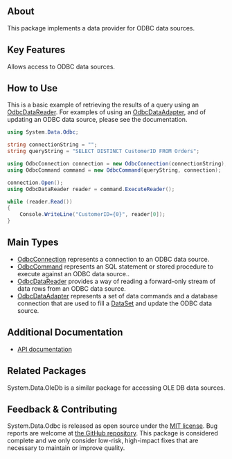 ## About

This package implements a data provider for ODBC data sources.

## Key Features

Allows access to ODBC data sources.

## How to Use

This is a basic example of retrieving the results of a query using an [OdbcDataReader](https://learn.microsoft.com/dotnet/api/system.data.odbc.odbcdatareader). For examples of using an [OdbcDataAdapter](https://learn.microsoft.com/dotnet/api/system.data.odbc.odbcdataadapter), and of updating an ODBC data source, please see the documentation.

```cs
using System.Data.Odbc;

string connectionString = "";
string queryString = "SELECT DISTINCT CustomerID FROM Orders";

using OdbcConnection connection = new OdbcConnection(connectionString);
using OdbcCommand command = new OdbcCommand(queryString, connection);

connection.Open();
using OdbcDataReader reader = command.ExecuteReader();

while (reader.Read())
{
    Console.WriteLine("CustomerID={0}", reader[0]);
}
```

## Main Types

* [OdbcConnection](https://learn.microsoft.com/dotnet/api/system.data.odbc.odbcconnection) represents a connection to an ODBC data source.
* [OdbcCommand](https://learn.microsoft.com/dotnet/api/system.data.odbc.odbccommand) represents an SQL statement or stored procedure to execute against an ODBC data source..
* [OdbcDataReader](https://learn.microsoft.com/dotnet/api/system.data.odbc.odbcdatareader) provides a way of reading a forward-only stream of data rows from an ODBC data source.
* [OdbcDataAdapter](https://learn.microsoft.com/dotnet/api/system.data.odbc.odbcdataadapter) represents a set of data commands and a database connection that are used to fill a [DataSet](https://learn.microsoft.com/dotnet/api/system.data.dataset) and update the ODBC data source.

## Additional Documentation

* [API documentation](https://learn.microsoft.com/dotnet/api/system.data.odbc)

## Related Packages

System.Data.OleDb is a similar package for accessing OLE DB data sources.

## Feedback & Contributing

System.Data.Odbc is released as open source under the [MIT license](https://licenses.nuget.org/MIT). Bug reports are welcome at [the GitHub repository](https://github.com/dotnet/runtime). This package is considered complete and we only consider low-risk, high-impact fixes that are necessary to maintain or improve quality.